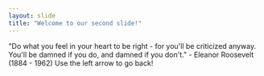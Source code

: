 ```yaml
---
layout: slide
title: "Welcome to our second slide!"
---
```

"Do what you feel in your heart to be right - for you'll be criticized anyway. You'll be damned if you do, and damned if you don't." - Eleanor Roosevelt (1884 - 1962)
Use the left arrow to go back!
